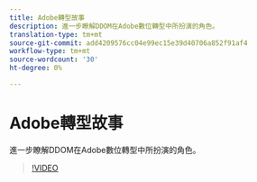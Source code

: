 ```yaml
---
title: Adobe轉型故事
description: 進一步瞭解DDOM在Adobe數位轉型中所扮演的角色。
translation-type: tm+mt
source-git-commit: add4209576cc04e99ec15e39d40706a852f91af4
workflow-type: tm+mt
source-wordcount: '30'
ht-degree: 0%

---
```



# Adobe轉型故事

進一步瞭解DDOM在Adobe數位轉型中所扮演的角色。

>[!VIDEO](https://video.tv.adobe.com/v/41691)
